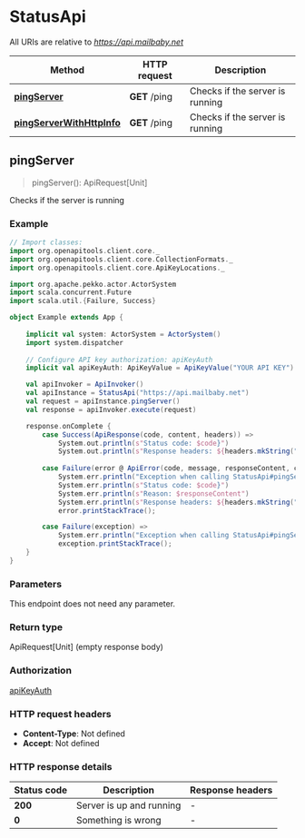 # StatusApi

All URIs are relative to *https://api.mailbaby.net*

Method | HTTP request | Description
------------- | ------------- | -------------
[**pingServer**](StatusApi.md#pingServer) | **GET** /ping | Checks if the server is running
[**pingServerWithHttpInfo**](StatusApi.md#pingServerWithHttpInfo) | **GET** /ping | Checks if the server is running



## pingServer

> pingServer(): ApiRequest[Unit]

Checks if the server is running

### Example

```scala
// Import classes:
import org.openapitools.client.core._
import org.openapitools.client.core.CollectionFormats._
import org.openapitools.client.core.ApiKeyLocations._

import org.apache.pekko.actor.ActorSystem
import scala.concurrent.Future
import scala.util.{Failure, Success}

object Example extends App {
    
    implicit val system: ActorSystem = ActorSystem()
    import system.dispatcher
    
    // Configure API key authorization: apiKeyAuth
    implicit val apiKeyAuth: ApiKeyValue = ApiKeyValue("YOUR API KEY")

    val apiInvoker = ApiInvoker()
    val apiInstance = StatusApi("https://api.mailbaby.net")    
    val request = apiInstance.pingServer()
    val response = apiInvoker.execute(request)

    response.onComplete {
        case Success(ApiResponse(code, content, headers)) =>
            System.out.println(s"Status code: $code}")
            System.out.println(s"Response headers: ${headers.mkString(", ")}")
        
        case Failure(error @ ApiError(code, message, responseContent, cause, headers)) =>
            System.err.println("Exception when calling StatusApi#pingServer")
            System.err.println(s"Status code: $code}")
            System.err.println(s"Reason: $responseContent")
            System.err.println(s"Response headers: ${headers.mkString(", ")}")
            error.printStackTrace();

        case Failure(exception) => 
            System.err.println("Exception when calling StatusApi#pingServer")
            exception.printStackTrace();
    }
}
```

### Parameters

This endpoint does not need any parameter.

### Return type


ApiRequest[Unit] (empty response body)

### Authorization

[apiKeyAuth](../README.md#apiKeyAuth)

### HTTP request headers

- **Content-Type**: Not defined
- **Accept**: Not defined

### HTTP response details
| Status code | Description | Response headers |
|-------------|-------------|------------------|
| **200** | Server is up and running |  -  |
| **0** | Something is wrong |  -  |

